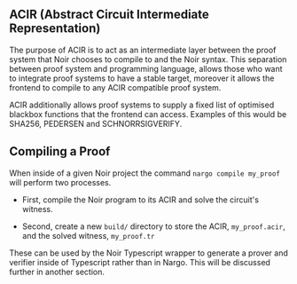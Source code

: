 ## ACIR (Abstract Circuit Intermediate Representation)

The purpose of ACIR is to act as an intermediate layer between the proof system that Noir chooses to compile to and the Noir syntax.
This separation between proof system and programming language, allows those who want to integrate proof systems to have a stable target, moreover it allows the frontend to compile to any ACIR compatible proof system.

ACIR additionally allows proof systems to supply a fixed list of optimised blackbox functions that the frontend can access. Examples of this would be SHA256, PEDERSEN and SCHNORRSIGVERIFY.

## Compiling a Proof

When inside of a given Noir project the command `nargo compile my_proof` will perform two processes.

- First, compile the Noir program to its ACIR and solve the circuit's witness. 

- Second, create a new `build/` directory to store the ACIR, `my_proof.acir`, and the solved witness, `my_proof.tr`

These can be used by the Noir Typescript wrapper to generate a prover and verifier inside of Typescript rather than in Nargo. This will be discussed further in another section.

